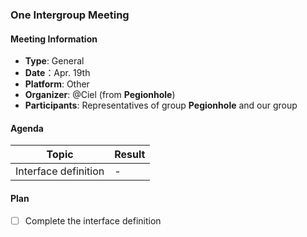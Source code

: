 ### One Intergroup Meeting

#### Meeting Information
- **Type**: General
- **Date**：Apr. 19th
- **Platform**: Other
- **Organizer**: @Ciel (from **Pegionhole**)
- **Participants**: Representatives of group **Pegionhole** and our group

#### Agenda
|Topic|Result|
|-|-|
|Interface definition|-|

#### Plan
- [ ] Complete the interface definition
